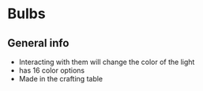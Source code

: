 # Bulbs

## General info

* Interacting with them will change the color of the light
* has 16 color options
* Made in the crafting table&#x20;
